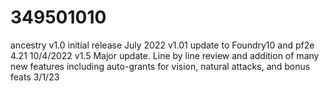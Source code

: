 # 349501010
ancestry
v1.0 initial release  July 2022
v1.01 update to Foundry10 and pf2e 4.21 10/4/2022
v1.5 Major update. Line by line review and addition of many new features including auto-grants for vision, natural attacks, and bonus feats 3/1/23  
